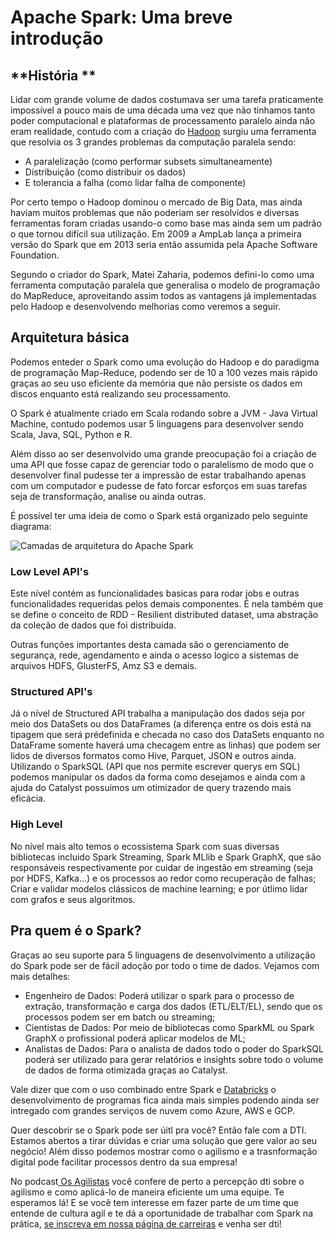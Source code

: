 # **Apache Spark: Uma breve introdução**



##  **História **

Lidar com grande volume de dados costumava ser uma tarefa praticamente impossível a pouco mais de uma década uma vez que não tinhamos tanto poder computacional e plataformas de processamento paralelo ainda não eram realidade, contudo com a criação do [Hadoop](https://www.dtidigital.com.br/blog/hadoop/) surgiu uma  ferramenta que resolvia os 3 grandes problemas da computação paralela sendo:

* A paralelização (como performar subsets simultaneamente)
* Distribuição (como distribuir os dados)
* E tolerancia a falha (como lidar falha de componente)

Por certo tempo o Hadoop dominou o mercado de Big Data, mas ainda haviam muitos problemas que não poderiam ser resolvidos e diversas ferramentas foram criadas usando-o como base mas ainda sem um padrão o que tornou difícil sua utilização. Em 2009 a AmpLab lança a primeira versão do Spark que em 2013 seria então assumida pela Apache Software Foundation.

Segundo o criador do Spark, Matei Zaharia, podemos defini-lo como uma ferramenta computação paralela que generalisa o modelo de programação do MapReduce, aproveitando assim todos as vantagens já implementadas pelo Hadoop e desenvolvendo melhorias como veremos a seguir.

## **Arquitetura básica**

Podemos enteder o Spark como uma evolução do Hadoop e do paradigma de programação Map-Reduce, podendo ser de 10 a 100 vezes mais rápido graças ao seu uso eficiente da memória que não persiste os dados em discos enquanto está realizando seu processamento. 

O Spark é atualmente criado em Scala rodando sobre a JVM - Java Virtual Machine, contudo podemos usar 5 linguagens para desenvolver sendo Scala, Java, SQL, Python e R.

Além disso ao ser desenvolvido uma grande preocupação foi a criação de uma API que fosse capaz de gerenciar todo o paralelismo de modo que o desenvolver final pudesse ter a impressão de estar trabalhando apenas com um computador e pudesse de fato forcar esforços em suas tarefas seja de transformação, analise ou ainda outras. 

É possível ter uma ideia de como o Spark está organizado pelo seguinte diagrama:

![Camadas de arquitetura do Apache Spark](/home/vitor/dti/codigos/Projetos-EngDados/SparkArchitecture.png)

### Low Level API's

Este nível contém as funcionalidades basicas para rodar jobs e outras  funcionalidades requeridas pelos demais componentes. É nela também que se define o conceito de RDD - Resilient distributed dataset, uma abstração da coleção de dados que foi distribuida. 

Outras funções importantes desta camada são o gerenciamento de segurança, rede, agendamento e ainda o acesso logico a sistemas de arquivos HDFS, GlusterFS, Amz S3 e demais.

### Structured API's

Já o nível de Structured API trabalha a manipulação dos dados seja por meio dos DataSets ou dos DataFrames (a diferença entre os dois está na tipagem que será prédefinida e checada no caso dos DataSets enquanto no DataFrame somente haverá uma checagem entre as linhas) que podem ser lidos de diversos formatos como Hive, Parquet, JSON e outros ainda. Utilizando o SparkSQL (API que nos permite escrever querys em SQL) podemos manipular os dados da forma como desejamos e ainda com a ajuda do Catalyst possuimos um otimizador de query trazendo mais eficácia.

### High Level

No nível mais alto temos o ecossistema Spark com suas diversas bibliotecas incluido Spark Streaming, Spark MLlib e Spark GraphX, que são responsáveis respectivamente por cuidar de ingestão em streaming (seja por HDFS, Kafka...) e os processos ao redor como recuperação de falhas; Criar e validar modelos clássicos de machine learning; e por útlimo lidar com grafos e seus algoritmos.

##  **Pra quem é o Spark?**

Graças ao seu suporte para 5 linguagens de desenvolvimento a utilização do Spark pode ser de fácil adoção por todo o time de dados. Vejamos com mais detalhes:

* Engenheiro de Dados: Poderá utilizar o spark para o processo de extração, transformação e carga dos dados (ETL/ELT/EL), sendo que os processos podem ser em batch ou streaming;
* Cientistas de Dados: Por meio de bibliotecas como SparkML ou Spark GraphX o profissional poderá aplicar modelos de ML;
* Analistas de Dados: Para o analista de dados todo o poder do SparkSQL poderá ser utilizado para gerar relatórios e insights sobre todo o volume de dados de forma otimizada graças ao Catalyst.

Vale dizer que com o uso combinado entre Spark e [Databricks](https://databricks.com/#) o desenvolvimento de programas fica ainda mais simples podendo ainda ser intregado com grandes serviços de nuvem como Azure, AWS e GCP.

Quer descobrir se o Spark pode ser úitl pra você? Então fale com  a DTI. Estamos abertos a tirar dúvidas e criar uma solução que gere valor ao seu negócio! Além disso podemos mostrar como o agilismo e a trasnformação digital pode facilitar processos dentro da sua empresa! 

No podcast[ Os Agilistas](https://osagilistas.com/) você confere de perto a percepção dti sobre o agilismo e como aplicá-lo de maneira eficiente um uma equipe. Te esperamos lá! E se você tem  interesse em fazer parte de um time que entende de cultura agil e te dá a oportunidade de trabalhar com Spark na prática, [se inscreva em nossa página de carreiras](https://www.dtidigital.com.br/venha-ser-dti/) e venha ser dti!



